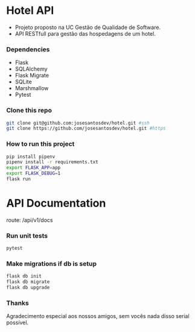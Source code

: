 # Hotel API
- Projeto proposto na UC Gestão de Qualidade de Software.
- API RESTfull para gestão das hospedagens de um hotel.

### Dependencies
- Flask
- SQLAlchemy
- Flask Migrate
- SQLite
- Marshmallow
- Pytest

### Clone this repo

```sh
git clone git@github.com:josesantosdev/hotel.git #ssh
git clone https://github.com/josesantosdev/hotel.git #https
```

### How to run this project
```sh
pip install pipenv
pipenv install -r requirements.txt
export FLASK_APP=app
export FLASK_DEBUG=1
flask run
```

# API Documentation

route:  /api/v1/docs

### Run unit tests
```sh
pytest
```

### Make migrations if db is setup
```sh
flask db init
flask db migrate
flask db upgrade
```

### Thanks
Agradecimento especial aos nossos amigos, sem vocês nada disso serial possível.